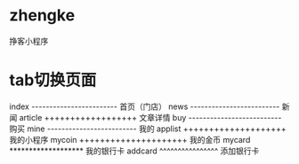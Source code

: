 # zhengke
挣客小程序

# tab切换页面
index ------------------------ 首页（门店）
news ------------------------- 新闻
    article ++++++++++++++++++ 文章详情
buy -------------------------- 购买
mine ------------------------- 我的
  applist ++++++++++++++++++++ 我的小程序
  mycoin +++++++++++++++++++++ 我的金币
    mycard ******************* 我的银行卡
      addcard ^^^^^^^^^^^^^^^^ 添加银行卡